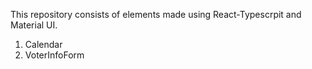 This repository consists of elements made using React-Typescrpit and Material UI.
1) Calendar
2) VoterInfoForm
